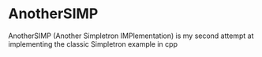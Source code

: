 # AnotherSIMP
AnotherSIMP (Another Simpletron IMPlementation) is my second attempt at implementing the classic Simpletron example in cpp
